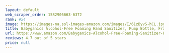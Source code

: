 ```yaml
---
layout: default 
﻿web_scraper_order: 1582906663-6372
rank: #54
image: https://images-na.ssl-images-amazon.com/images/I/61zByvS-hCL.jpg
title: Babyganics Alcohol-Free Foaming Hand Sanitizer, Pump Bottle, Fragrance Free, 8.45 oz, 3 Pack, Packaging May Vary
url: https://www.amazon.com/Babyganics-Alcohol-Free-Foaming-Sanitizer-Fragrance/dp/B00FSCAXE8/ref=zg_mw_hpc_54?_encoding=UTF8&psc=1&refRID=25WQDBTAJF2JRCYG7BG8
reviews: 4.7 out of 5 stars
price: null
---
```

